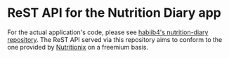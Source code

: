 # ReST API for the Nutrition Diary app

For the actual application's code, please see
[habiib4's nutrition-diary repository][1]. The ReST API served via this
repository aims to conform to the one provided by [Nutritionix][2] on a
freemium basis.

[1]: https://github.com/habiib4/nutrition-diary
[2]: https://www.nutritionix.com
